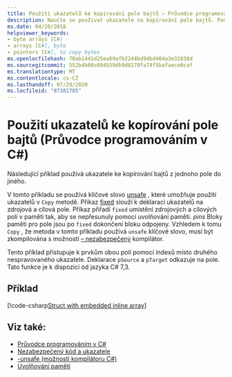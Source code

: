 ```yaml
---
title: Použití ukazatelů ke kopírování pole bajtů – Průvodce programováním v C#
description: Naučte se používat ukazatele na kopírování pole bajtů. Podívejte se na příklad kódu a další dostupné prostředky.
ms.date: 04/20/2018
helpviewer_keywords:
- byte arrays [C#]
- arrays [C#], byte
- pointers [C#], to copy bytes
ms.openlocfilehash: 70ab1441d25ea69afb2244bd94bd404a3e32838d
ms.sourcegitcommit: 552b4b60c094559db9d8178fa74f5bafaece0caf
ms.translationtype: MT
ms.contentlocale: cs-CZ
ms.lasthandoff: 07/29/2020
ms.locfileid: "87381785"
---
```

# <a name="how-to-use-pointers-to-copy-an-array-of-bytes-c-programming-guide"></a>Použití ukazatelů ke kopírování pole bajtů (Průvodce programováním v C#)

Následující příklad používá ukazatele ke kopírování bajtů z jednoho pole do jiného.

V tomto příkladu se používá klíčové slovo [unsafe](../../language-reference/keywords/unsafe.md) , které umožňuje použití ukazatelů v `Copy` metodě. Příkaz [fixed](../../language-reference/keywords/fixed-statement.md) slouží k deklaraci ukazatelů na zdrojová a cílová pole. Příkaz přiřadí `fixed` umístění zdrojových a cílových polí v paměti tak, aby se nepřesunuly pomocí uvolňování paměti. *pins* Bloky paměti pro pole jsou po `fixed` dokončení bloku odpojeny. Vzhledem k tomu `Copy` , že metoda v tomto příkladu používá `unsafe` klíčové slovo, musí být zkompilována s možností [– nezabezpečený](../../language-reference/compiler-options/unsafe-compiler-option.md) kompilátor.

Tento příklad přistupuje k prvkům obou polí pomocí indexů místo druhého nespravovaného ukazatele. Deklarace `pSource` a `pTarget` odkazuje na pole. Tato funkce je k dispozici od jazyka C# 7,3.

## <a name="example"></a>Příklad

[!code-csharp[Struct with embedded inline array](snippets/FixedKeywordExamples.cs#8)]

## <a name="see-also"></a>Viz také:

- [Průvodce programováním v C#](../index.md)
- [Nezabezpečený kód a ukazatele](index.md)
- [-unsafe (možnosti kompilátoru C#)](../../language-reference/compiler-options/unsafe-compiler-option.md)
- [Uvolňování paměti](../../../standard/garbage-collection/index.md)
